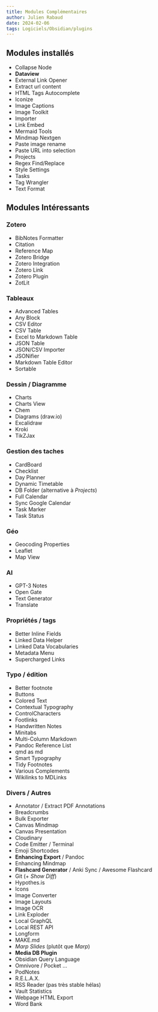 ```yaml
---
title: Modules Complémentaires
author: Julien Rabaud
date: 2024-02-06
tags: Logiciels/Obsidian/plugins
---
```


## Modules installés

- Collapse Node
- **Dataview**
- External Link Opener
- Extract url content
- HTML Tags Autocomplete
- Iconize
- Image Captions
- Image Toolkit
- Importer
- Link Embed
- Mermaid Tools
- Mindmap Nextgen
- Paste image rename
- Paste URL into selection
- Projects
- Regex Find/Replace
- Style Settings
- Tasks
- Tag Wrangler
- Text Format


## Modules Intéressants

### Zotero

- BibNotes Formatter
- Citation
- Reference Map
- Zotero Bridge
- Zotero Integration
- Zotero Link
- Zotero Plugin
- ZotLit

### Tableaux

- Advanced Tables
- Any Block
- CSV Editor
- CSV Table
- Excel to Markdown Table
- JSON Table
- JSON/CSV Importer
- JSONifier
- Markdown Table Editor
- Sortable

### Dessin / Diagramme

- Charts
- Charts View
- Chem
- Diagrams (draw.io)
- Excalidraw
- Kroki
- TikZJax

### Gestion des taches

- CardBoard
- Checklist
- Day Planner
- Dynamic Timetable
- DB Folder (alternative à *Projects*)
- Full Calendar
- Sync Google Calendar
- Task Marker
- Task Status

### Géo

- Geocoding Properties
- Leaflet
- Map View

### AI

- GPT-3 Notes
- Open Gate
- Text Generator
- Translate

### Propriétés / tags

- Better Inline Fields
- Linked Data Helper
- Linked Data Vocabularies
- Metadata Menu
- Supercharged Links

### Typo / édition 

- Better footnote
- Buttons
- Colored Text
- Contextual Typography
- ControlCharacters
- Footlinks
- Handwritten Notes
- Minitabs
- Multi-Column Markdown
- Pandoc Reference List
- qmd as md
- Smart Typography
- Tidy Footnotes
- Various Complements
- Wikilinks to MDLinks

### Divers / Autres

- Annotator / Extract PDF Annotations
- Breadcrumbs
- Bulk Exporter
- Canvas Mindmap
- Canvas Presentation
- Cloudinary
- Code Emitter / Terminal
- Emoji Shortcodes
- **Enhancing Export** / Pandoc
- Enhancing Mindmap
- **Flashcard Generator** / Anki Sync / Awesome Flashcard
- Git (+ *Show Diff*)
- Hypothes.is
- Icons
- Image Converter
- Image Layouts
- Image OCR
- Link Exploder
- Local GraphQL
- Local REST API
- Longform
- MAKE.md
- *Marp Slides* (plutôt que *Marp*)
- **Media DB Plugin**
- Obsidian Query Language
- Omnivore / Pocket ...
- PodNotes
- R.E.L.A.X.
- RSS Reader (pas très stable hélas)
- Vault Statistics
- Webpage HTML Export
- Word Bank

